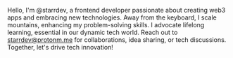 Hello, I'm @starrdev, a frontend developer passionate about creating web3 apps and embracing new technologies. Away from the keyboard, I scale mountains, enhancing my problem-solving skills. I advocate lifelong learning, essential in our dynamic tech world. Reach out to starrdev@protonm.me for collaborations, idea sharing, or tech discussions. Together, let's drive tech innovation!
<!---
personnamedmike/personnamedmike is a ✨ special ✨ repository because its `README.md` (this file) appears on your GitHub profile.
You can click the Preview link to take a look at your changes.
--->
